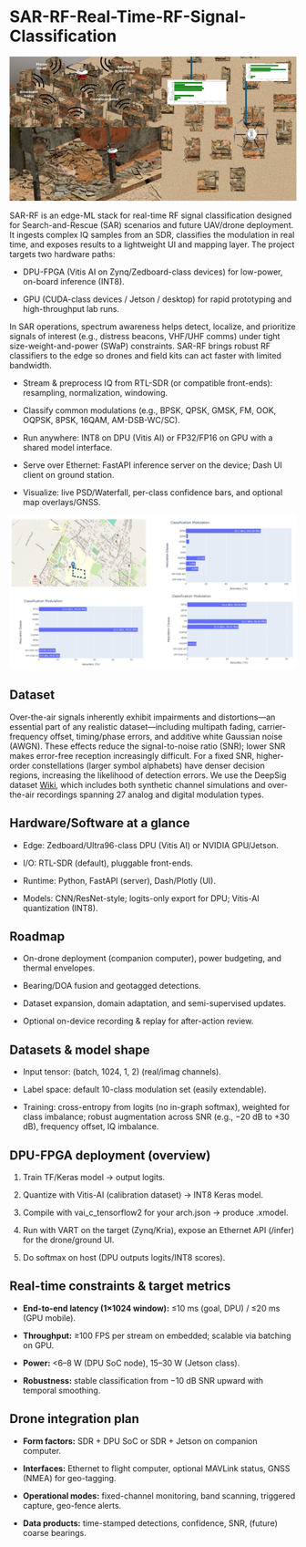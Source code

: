 # SAR-RF-Real-Time-RF-Signal-Classification

![](https://github.com/1Px-Vision/SAR-RF-Real-Time-RF-Signal-Classification/blob/main/SAR_RF.jpg)

SAR-RF is an edge-ML stack for real-time RF signal classification designed for Search-and-Rescue (SAR) scenarios and future UAV/drone deployment. It ingests complex IQ samples from an SDR, classifies the modulation in real time, and exposes results to a lightweight UI and mapping layer. The project targets two hardware paths:

* DPU-FPGA (Vitis AI on Zynq/Zedboard-class devices) for low-power, on-board inference (INT8).

* GPU (CUDA-class devices / Jetson / desktop) for rapid prototyping and high-throughput lab runs.

In SAR operations, spectrum awareness helps detect, localize, and prioritize signals of interest (e.g., distress beacons, VHF/UHF comms) under tight size-weight-and-power (SWaP) constraints. SAR-RF brings robust RF classifiers to the edge so drones and field kits can act faster with limited bandwidth.

* Stream & preprocess IQ from RTL-SDR (or compatible front-ends): resampling, normalization, windowing.

* Classify common modulations (e.g., BPSK, QPSK, GMSK, FM, OOK, OQPSK, 8PSK, 16QAM, AM-DSB-WC/SC).

* Run anywhere: INT8 on DPU (Vitis AI) or FP32/FP16 on GPU with a shared model interface.

* Serve over Ethernet: FastAPI inference server on the device; Dash UI client on ground station.

* Visualize: live PSD/Waterfall, per-class confidence bars, and optional map overlays/GNSS.

![](https://github.com/1Px-Vision/SAR-RF-Real-Time-RF-Signal-Classification/blob/main/SAR_RF_lab.jpg)

## Dataset
Over-the-air signals inherently exhibit impairments and distortions—an essential part of any realistic dataset—including multipath fading, carrier-frequency offset, timing/phase errors, and additive white Gaussian noise (AWGN). These effects reduce the signal-to-noise ratio (SNR); lower SNR makes error-free reception increasingly difficult. For a fixed SNR, higher-order constellations (larger symbol alphabets) have denser decision regions, increasing the likelihood of detection errors. We use the DeepSig dataset [Wiki](https://www.deepsig.ai/datasets/), which includes both synthetic channel simulations and over-the-air recordings spanning 27 analog and digital modulation types. 

## Hardware/Software at a glance

* Edge: Zedboard/Ultra96-class DPU (Vitis AI) or NVIDIA GPU/Jetson.

* I/O: RTL-SDR (default), pluggable front-ends.

* Runtime: Python, FastAPI (server), Dash/Plotly (UI).

* Models: CNN/ResNet-style; logits-only export for DPU; Vitis-AI quantization (INT8).

## Roadmap

* On-drone deployment (companion computer), power budgeting, and thermal envelopes.

* Bearing/DOA fusion and geotagged detections.

* Dataset expansion, domain adaptation, and semi-supervised updates.

* Optional on-device recording & replay for after-action review.

## Datasets & model shape

* Input tensor: (batch, 1024, 1, 2) (real/imag channels).

* Label space: default 10-class modulation set (easily extendable).

* Training: cross-entropy from logits (no in-graph softmax), weighted for class imbalance; robust augmentation across SNR (e.g., −20 dB to +30 dB), frequency offset, IQ imbalance.

## DPU-FPGA deployment (overview)

1. Train TF/Keras model → output logits.

2. Quantize with Vitis-AI (calibration dataset) → INT8 Keras model.

3. Compile with vai_c_tensorflow2 for your arch.json → produce .xmodel.

4. Run with VART on the target (Zynq/Kria), expose an Ethernet API (/infer) for the drone/ground UI.

5. Do softmax on host (DPU outputs logits/INT8 scores).


## Real-time constraints & target metrics

* **End-to-end latency (1×1024 window):** ≤10 ms (goal, DPU) / ≤20 ms (GPU mobile).

* **Throughput:** ≥100 FPS per stream on embedded; scalable via batching on GPU.

* **Power:** <6–8 W (DPU SoC node), 15–30 W (Jetson class).

* **Robustness:** stable classification from −10 dB SNR upward with temporal smoothing.

## Drone integration plan

* **Form factors:** SDR + DPU SoC or SDR + Jetson on companion computer.

* **Interfaces:** Ethernet to flight computer, optional MAVLink status, GNSS (NMEA) for geo-tagging.

* **Operational modes:** fixed-channel monitoring, band scanning, triggered capture, geo-fence alerts.

* **Data products:** time-stamped detections, confidence, SNR, (future) coarse bearings.
